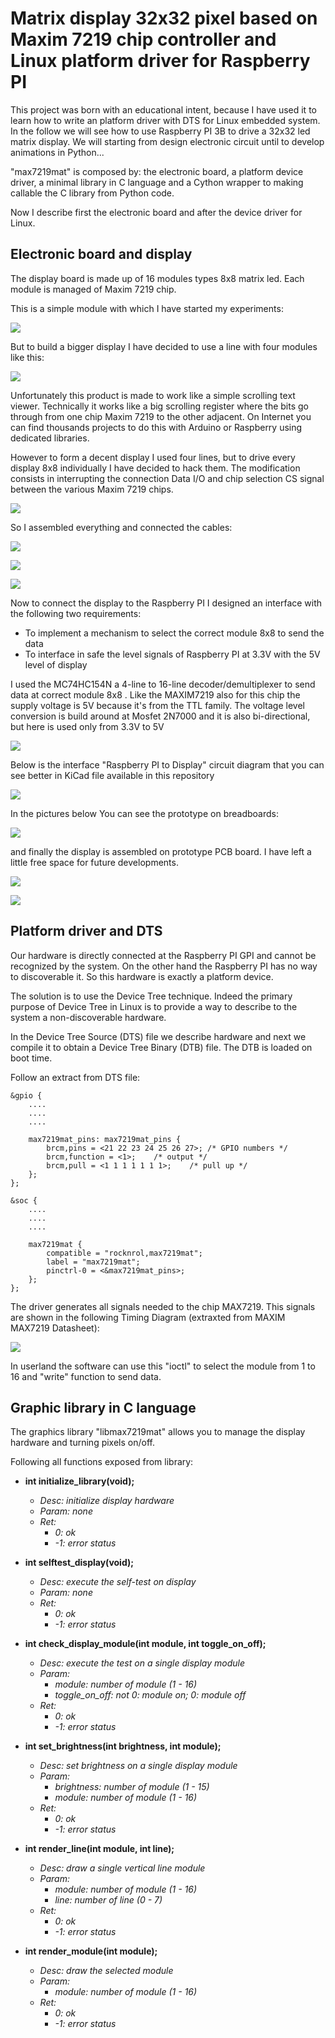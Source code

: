 # Matrix display 32x32 pixel based on Maxim 7219 chip controller and Linux platform driver for Raspberry PI


This project was born with an educational intent, because I have used it to learn how to write an platform driver with DTS for Linux embedded system.
In the follow we will see how to use Raspberry PI 3B to drive a 32x32 led matrix display. 
We will starting from design electronic circuit until to develop animations in Python...

"max7219mat" is composed by: the electronic board, a platform device driver, a minimal library in C language and a Cython wrapper to making callable the C library from Python code.

Now I describe first the electronic board and after the device driver for Linux.

## Electronic board and display

The display board is made up of 16 modules types 8x8 matrix led. 
Each module is managed of Maxim 7219 chip.

This is a simple module with which I have started my experiments:

![](https://raw.githubusercontent.com/rocknRol/max7219mat/master/img/matrix1.png)

But to build a bigger display I have decided to use a line with four modules like this:

![](https://raw.githubusercontent.com/rocknRol/max7219mat/master/img/matrix2.png)

Unfortunately this product is made to work like a simple scrolling text viewer. 
Technically it works like a big scrolling register where the bits go through from one chip Maxim 7219 to the other adjacent.
On Internet you can find thousands projects to do this with Arduino or Raspberry using dedicated libraries.

However to form a decent display I used four lines, but to drive every display 8x8 individually I have decided to hack them.
The modification consists in interrupting the connection Data I/O and chip selection CS signal between the various Maxim 7219 chips.

![](https://raw.githubusercontent.com/rocknRol/max7219mat/master/img/matrix3.png)

So I assembled everything and connected the cables:

![](https://raw.githubusercontent.com/rocknRol/max7219mat/master/img/matrix4.png)

![](https://raw.githubusercontent.com/rocknRol/max7219mat/master/img/matrix5.png)

![](https://raw.githubusercontent.com/rocknRol/max7219mat/master/img/matrix6.png)

Now to connect the display to the Raspberry PI I designed an interface with the following  two requirements:

- To implement a mechanism to select the correct module 8x8 to send the data
- To interface in safe the level signals of Raspberry PI at 3.3V with the 5V level of display

I used the MC74HC154N a 4-line to 16-line decoder/demultiplexer to send data at correct module 8x8 . Like the MAXIM7219 also for this chip the supply voltage is 5V because it's from the TTL family.
The voltage level conversion is build around at Mosfet 2N7000 and it is also bi-directional, but here is used only from 3.3V to 5V

![](https://raw.githubusercontent.com/rocknRol/max7219mat/master/img/sch1.png)

Below is the interface "Raspberry PI to Display" circuit diagram that you can see better in KiCad file available in this repository

![](https://raw.githubusercontent.com/rocknRol/max7219mat/master/img/sch2.png)

In the pictures below You can see the prototype on breadboards:

![](https://raw.githubusercontent.com/rocknRol/max7219mat/master/img/prt1.png)

and finally the display is assembled on prototype PCB board. I have left a little free space for future developments.


![](https://raw.githubusercontent.com/rocknRol/max7219mat/master/img/prt3.png)


![](https://raw.githubusercontent.com/rocknRol/max7219mat/master/img/prt2.png)


## Platform driver and DTS

Our hardware is directly connected at the Raspberry PI GPI and cannot be recognized by the system. On the other hand the Raspberry PI has no way to discoverable it. So this hardware is exactly a platform device.

The solution is to use the Device Tree technique.
Indeed the primary purpose of Device Tree in Linux is to provide a way to describe to the system a non-discoverable hardware.

In the Device Tree Source (DTS) file we describe hardware and next we compile it to obtain a Device Tree Binary (DTB) file.
The DTB is loaded on boot time.

Follow an extract from DTS file:

```
&gpio {
    ....
    ....
    ....

	max7219mat_pins: max7219mat_pins {
		brcm,pins = <21 22 23 24 25 26 27>; /* GPIO numbers */
		brcm,function = <1>;	/* output */
		brcm,pull = <1 1 1 1 1 1 1>;	/* pull up */
	};
};

&soc {
    ....
    ....
    ....

	max7219mat {
		compatible = "rocknrol,max7219mat";
		label = "max7219mat";
		pinctrl-0 = <&max7219mat_pins>;
	};
};
```

The driver generates all signals needed to the chip MAX7219. This signals are shown in the following Timing Diagram (extraxted from MAXIM MAX7219 Datasheet):

![](https://raw.githubusercontent.com/rocknRol/max7219mat/master/img/dgr1.png)

In userland the software can use this "ioctl" to select the module from 1 to 16 and "write" function to send data.


## Graphic library in C language

The graphics library "libmax7219mat" allows you to manage the display hardware and turning pixels on/off.

Following all functions exposed from library:

- **int initialize_library(void);**
  - *Desc: initialize display hardware*
  - *Param: none*
  - *Ret:*
    - *0: ok*
    - *-1: error status*

- **int selftest_display(void);**
  - *Desc: execute the self-test on display*
  - *Param: none*
  - *Ret:*
    - *0: ok*
    - *-1: error status*
  
- **int check_display_module(int module, int toggle_on_off);**
  - *Desc: execute the test on a single display module*
  - *Param:*
    - *module: number of module (1 - 16)*
    - *toggle_on_off: not 0: module on; 0: module off*
  - *Ret:*
    - *0: ok*
    - *-1: error status*
  
- **int set_brightness(int brightness, int module);**
  - *Desc: set brightness on a single display module*
  - *Param:*
    - *brightness: number of module (1 - 15)*
    - *module: number of module (1 - 16)*
  - *Ret:*
    - *0: ok*
    - *-1: error status*

- **int render_line(int module, int line);**
  - *Desc: draw a single vertical line module*
  - *Param:*
    - *module: number of module (1 - 16)*
    - *line: number of line (0 - 7)*
  - *Ret:*
    - *0: ok*
    - *-1: error status*
 
- **int render_module(int module);**
  - *Desc: draw the selected module*
  - *Param:*
    - *module: number of module (1 - 16)*
  - *Ret:*
    - *0: ok*
    - *-1: error status*		
		
